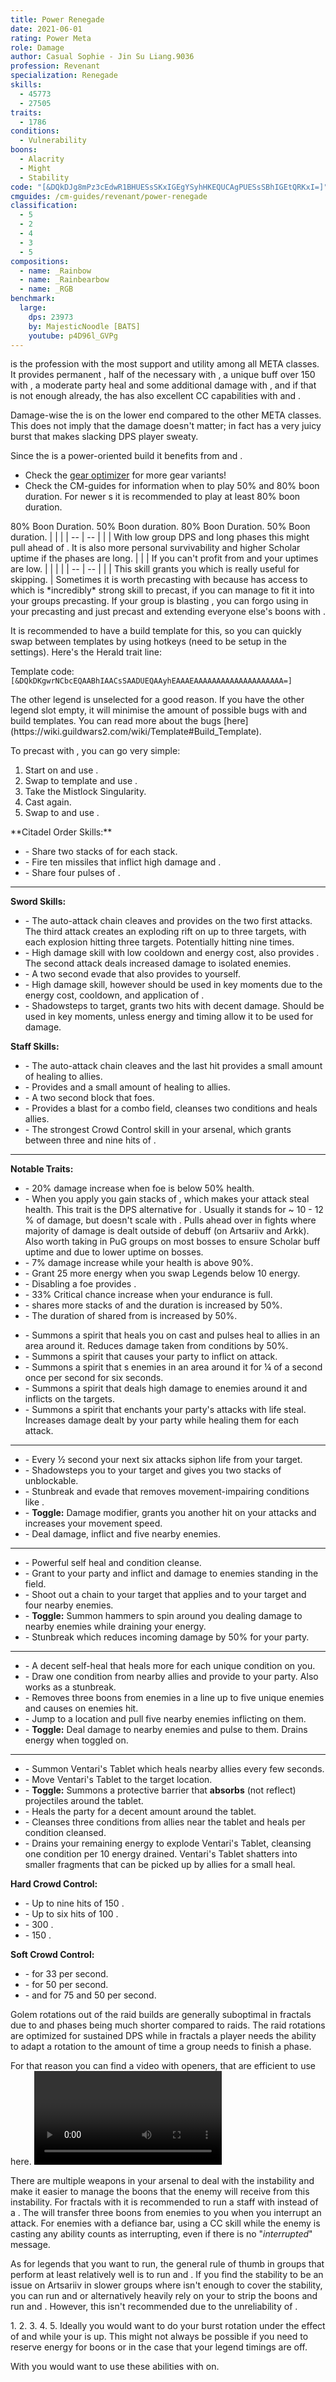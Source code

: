 ```yaml
---
title: Power Renegade
date: 2021-06-01
rating: Power Meta
role: Damage
author: Casual Sophie - Jin Su Liang.9036
profession: Revenant
specialization: Renegade
skills:
  - 45773
  - 27505
traits:
  - 1786
conditions:
  - Vulnerability
boons:
  - Alacrity
  - Might
  - Stability
code: "[&DQkDJg8mPz3cEdwR1BHUESsSKxIGEgYSyhHKEQUCAgPUESsSBhIGEtQRKxI=]"
cmguides: /cm-guides/revenant/power-renegade
classification:
  - 5
  - 2
  - 4
  - 3
  - 5
compositions:
  - name: _Rainbow
  - name: _Rainbearbow
  - name: _RGB
benchmark:
  large:
    dps: 23973
    by: MajesticNoodle [BATS]
    youtube: p4D96l_GVPg
---
```


<Specialization name="Renegade"/> is the profession with the most support and utility among all META classes. It provides permanent <Boon name="Alacrity"/>, half of the necessary <Boon name="Might"/> with <Skill name="Heroic Command"/>, a unique buff over 150 <Attribute name="Ferocity"/> with <Trait name="Assassins Presence"/>, a moderate party heal and some additional damage with <Skill name="soulcleavessummit"/>, and if that is not enough already, the <Specialization name="Renegade"/> has also excellent CC capabilities with <Skill name="Surge of the mists"/> and <Skill name="Darkrazorsdaring"/>.

Damage-wise the <Specialization name="Renegade"/> is on the lower end compared to the other META classes. This does not imply that the damage doesn't matter; in fact <Specialization name="Renegade"/> has a very juicy burst that makes slacking DPS player sweaty.

Since the <Specialization name="Renegade"/> is a power-oriented build it benefits from <Item id="50082"/> and <Item name="Impact" type="Sigil"/>.

<Divider text="Equipment"/>

- Check the [gear optimizer](http://old.discretize.eu) for more gear variants!
- Check the CM-guides for information when to play 50% and 80% boon duration. For newer <Specialization name="Renegade"/>s it is recommended to play at least 80% boon duration.
  
<Tabs outlined>
<Tab title="162 Agony Resistance">
<Grid>
<GridItem sm="2">
</GridItem>

<GridItem sm="4">
80% Boon Duration.
<Armor weight="Heavy" helmAffix="Diviner" helmRune="Scholar" shouldersAffix="Berserker" shouldersRune="Scholar" coatAffix="Diviner" coatRune="Scholar" glovesAffix="Berserker" glovesRune="Scholar" leggingsAffix="Diviner" leggingsRune="Scholar" bootsAffix="Berserker" bootsRune="Scholar" helmInfusionId="49432" shouldersInfusionId="49432" coatInfusionId="49432" glovesInfusionId="49432" leggingsInfusionId="49432" bootsInfusionId="49432"/>
</GridItem>

<GridItem sm="4">
50% Boon duration.
<Armor weight="Heavy" helmAffix="Berserker" helmRune="Scholar" shouldersAffix="Berserker" shouldersRune="Scholar" coatAffix="Diviner" coatRune="Scholar" glovesAffix="Berserker" glovesRune="Scholar" leggingsAffix="Diviner" leggingsRune="Scholar" bootsAffix="Berserker" bootsRune="Scholar" helmInfusionId="49432" shouldersInfusionId="49432" coatInfusionId="49432" glovesInfusionId="49432" leggingsInfusionId="49432" bootsInfusionId="49432"/>
</GridItem>

<GridItem sm="2">
</GridItem>

 <GridItem sm="2">
</GridItem>
<GridItem sm="4">
<BackAndTrinkets backItemAffix="Diviner" accessory1Affix="Berserker" accessory2Affix="Diviner" amuletAffix="Diviner" ring1Affix="Diviner" ring2Affix="Diviner" backItemInfusion1Id="49432" backItemInfusion2Id="49432" accessory1InfusionId="49432" accessory2InfusionId="49432" ring1Infusion1Id="49432" ring1Infusion2Id="49432" ring1Infusion3Id="49432" ring2Infusion1Id="49432" ring2Infusion2Id="49432" ring2Infusion3Id="49432"/>
</GridItem>

<GridItem sm="4">
<BackAndTrinkets backItemAffix="Berserker" accessory1Affix="Berserker" accessory2Affix="Diviner" amuletAffix="Berserker" ring1Affix="Berserker" ring2Affix="Berserker" backItemInfusion1Id="49432" backItemInfusion2Id="49432" accessory1InfusionId="49432" accessory2InfusionId="49432" ring1Infusion1Id="49432" ring1Infusion2Id="49432" ring1Infusion3Id="49432" ring2Infusion1Id="49432" ring2Infusion2Id="49432" ring2Infusion3Id="49432"/>
</GridItem>
<GridItem sm="2">
</GridItem>
</Grid>
</Tab>

<Tab title="222 Agony Resistance">

<Grid>
<GridItem sm="2">
</GridItem>
<GridItem sm="4">
80% Boon Duration.
<Armor weight="Heavy" helmAffix="Diviner" helmRune="Scholar" shouldersAffix="Berserker" shouldersRune="Scholar" coatAffix="Diviner" coatRune="Scholar" glovesAffix="Berserker" glovesRune="Scholar" leggingsAffix="Diviner" leggingsRune="Scholar" bootsAffix="Berserker" bootsRune="Scholar" helmInfusionId="37131" shouldersInfusionId="37131" coatInfusionId="37131" glovesInfusionId="37131" leggingsInfusionId="37131" bootsInfusionId="37131"/>
</GridItem>

<GridItem sm="4">
50% Boon duration.
<Armor weight="Heavy" helmAffix="Berserker" helmRune="Scholar" shouldersAffix="Berserker" shouldersRune="Scholar" coatAffix="Diviner" coatRune="Scholar" glovesAffix="Berserker" glovesRune="Scholar" leggingsAffix="Diviner" leggingsRune="Scholar" bootsAffix="Berserker" bootsRune="Scholar" helmInfusionId="37131" shouldersInfusionId="37131" coatInfusionId="37131" glovesInfusionId="37131" leggingsInfusionId="37131" bootsInfusionId="37131"/>
</GridItem>
<GridItem sm="2">
</GridItem>

 <GridItem sm="2">
</GridItem>
<GridItem sm="4">
<BackAndTrinkets backItemAffix="Diviner" accessory1Affix="Berserker" accessory2Affix="Berserker" amuletAffix="Diviner" ring1Affix="Diviner" ring2Affix="Diviner" backItemInfusion1Id="37131" backItemInfusion2Id="37131" accessory1InfusionId="37131" accessory2InfusionId="37131" ring1Infusion1Id="37131" ring1Infusion2Id="37131" ring1Infusion3Id="37131" ring2Infusion1Id="37131" ring2Infusion2Id="37131" ring2Infusion3Id="37131"/>
</GridItem>

<GridItem sm="4">
<BackAndTrinkets backItemAffix="Berserker" accessory1Affix="Berserker" accessory2Affix="Berserker" amuletAffix="Berserker" ring1Affix="Berserker" ring2Affix="Berserker" backItemInfusion1Id="37131" backItemInfusion2Id="37131" accessory1InfusionId="37131" accessory2InfusionId="37131" ring1Infusion1Id="37131" ring1Infusion2Id="37131" ring1Infusion3Id="37131" ring2Infusion1Id="37131" ring2Infusion2Id="37131" ring2Infusion3Id="37131"/>
</GridItem>
<GridItem sm="2">
</GridItem>

</Grid>
</Tab>
</Tabs>

<Divider text="Build"/>

<Grid>
<GridItem sm="4">
<Grid>
<GridItem sm="12">
<Weapons weapon1MainType="Sword" weapon1MainAffix="Diviner" weapon1MainSigil1="Impact" weapon1OffType="Sword" weapon1OffAffix="Diviner" weapon1OffSigil="Force" weapon2MainType="Staff" weapon2MainAffix="Diviner" weapon2MainSigil1="Severance" weapon2MainSigil2="Force" weapon1MainInfusion1Id="37131" weapon2MainInfusion1Id="37131" weapon1OffInfusionId="37131" weapon2MainInfusion2Id="37131"/>
</GridItem>

<GridItem sm="12">
<Consumables food="Bowl of Sweet and Spicy Butternut Squash Soup" utility="Tin of Fruitcake" infusion="Mighty +9 Agony Infusion"/>
</GridItem>
</Grid>
</GridItem>

<GridItem sm="8">
<Traits traits1="Devastation" traits1Selected="Unsuspecting Strikes,Assassins Presence,Swift Termination" traits2="Invocation" traits2Selected="Rising Tide,Spirit Boon,Charged Mists" traits3="Renegade" traits3Selected="Ashen Demeanor,All for One,Righteous Rebel"/>
</GridItem>

<GridItem sm="4">
<Card title="Situational Traits">
| | |
| -- | -- |
| <Trait id="1754" size="big" disableText/> | With low group DPS and long phases this might pull ahead of <Trait id="1800"/>. It is also more personal survivability and higher Scholar uptime if the phases are long. |
| <Trait id="1781" size="big" disableText/> | If you can't profit from <Trait id="1774"/> and your <Boon name="Might"/> uptimes are low. |
</Card>
<Card title="Situational Skills">
| | |
| -- | -- |
| <Skill id="28075" size="big" disableText/> | This skill grants you <Effect name="Superspeed"/> which is really useful for skipping. |
</Card>
</GridItem>

<GridItem sm="8">
<Card title="Herald Precasting">
Sometimes it is worth precasting with <Specialization name="Herald"/> because <Specialization name="Herald"/> has access to <Skill id="51667"/> which is *incredibly* strong skill to precast, if you can manage to fit it into your groups precasting. If your group is blasting <Boon name="Might"/>, you can forgo using <Skill id="29321"/> in your precasting and just precast <Boon name="Alacrity"/> and extending everyone else's boons with <Skill id="51667"/>.

It is recommended to have a build template for this, so you can quickly swap between templates by using hotkeys (need to be setup in the settings). Here's the Herald trait line:
<Traits unembossed traits1Id="52" traits1="Herald" traits1SelectedIds="1806,1738,1772"/>

Template code: `[&DQkDKgwrNCbcEQAABhIAACsSAADUEQAAyhEAAAEAAAAAAAAAAAAAAAAAAAA=]`

<Message>
The other legend is unselected for a good reason. If you have the other legend slot empty, it will minimise the amount of possible bugs with <Specialization name="Renegade"/> and build templates. You can read more about the bugs [here](https://wiki.guildwars2.com/wiki/Template#Build_Template).
</Message>

To precast with <Specialization name="Herald"/>, you can go very simple:

1. Start on <Specialization name="Renegade"/> and use <Skill id="45537"/>.
2. Swap to <Specialization name="Herald"/> template and use <Skill id="51667"/>.
3. Take the Mistlock Singularity.
4. Cast <Skill id="51667"/> again.
5. Swap to <Specialization name="Renegade"/> and use <Skill id="45537"/>.
   </Card>
   </GridItem>
   </Grid>

<Divider text="Guide"/>

<Grid>
<GridItem sm="12">
<Card title="Abilities">
**Citadel Order Skills:**

- <Skill name="Heroic Command"/> - Share two stacks of <Boon name="Might"/> for each <SpecialActionKey name="kallas fervor"/> stack.
- <Skill name="Citadel Bombardment"/> - Fire ten missiles that inflict high damage and <Condition name="Burning"/>.
- <Skill name="Orders from Above"/> - Share four pulses of <Boon name="Alacrity"/>.

---

**Sword Skills:**

- <Skill name="Preparation Thrust"/> - The auto-attack chain cleaves and provides <Condition name="Vulnerability"/> on the two first attacks. The third attack creates an exploding rift on up to three targets, with each explosion hitting three targets. Potentially hitting nine times.
- <Skill name="Chilling Isolation"/> - High damage skill with low cooldown and energy cost, also provides <Condition name="Chilled"/>. The second attack deals increased damage to isolated enemies.
- <Skill name="Unrelenting Assault"/> - A two second evade that also provides <Boon name="Might"/> to yourself.
- <Skill name="Shackling Wave"/> - High damage skill, however should be used in key moments due to the energy cost, cooldown, and application of <Condition name="Vulnerability"/>.
- <Skill name="Death strike"/> - Shadowsteps to target, grants two hits with decent damage. Should be used in key moments, unless energy and timing allow it to be used for damage.

**Staff Skills:**

- <Skill name="Rapid Swipe"/> - The auto-attack chain cleaves and the last hit provides a small amount of healing to allies.
- <Skill name="Menders Rebuke"/> - Provides <Condition name="Weakness"/> and a small amount of healing to allies.
- <Skill name="Warding Rift"/> - A two second block that <Condition name="Blinded"/> foes.
- <Skill name="Renewing Wave"/> - Provides a blast for a combo field, cleanses two conditions and heals allies.
- <Skill name="Surge of the Mists"/> - The strongest Crowd Control skill in your arsenal, which grants between three and nine hits of <Control name="Knockback"/>.

---

**Notable Traits:**

- <Trait name="Swift Termination"/> - 20% damage increase when foe is below 50% health.
- <Trait name="Dance of Death"/> - When you apply <Condition name="Vulnerability"/> you gain stacks of <Uncategorized name="Battle Scars"/>, which makes your attack steal health. This trait is the DPS alternative for <Trait name="Swift Termination"/>. Usually it stands for ~ 10 - 12 % of damage, but doesn't scale with <Effect name="Exposed"/>. Pulls ahead over <Trait name="Swift Termination"/> in fights where majority of damage is dealt outside of <Effect name="Exposed"/> debuff (on Artsariiv and Arkk). Also worth taking in PuG groups on most bosses to ensure Scholar buff uptime and due to lower <Effect name="Exposed"/> uptime on bosses.
- <Trait name="Rising Tide"/> - 7% damage increase while your health is above 90%.
- <Trait name="Charged Mists"/> - Grant 25 more energy when you swap Legends below 10 energy.
- <Trait name="Ashen Demeanor"/> - Disabling a foe provides <Condition name="Vulnerability"/>.
- <Trait name="Brutal Momentum"/> - 33% Critical chance increase when your endurance is full.
- <Trait name="Lasting Legacy"/> - <Skill name="Heroic Command"/> shares more stacks of <Boon name="Might"/> and the duration is increased by 50%.
- <Trait name="Righteous Rebel"/> - The duration of <Boon name="Alacrity"/> shared from <Skill name="Orders from Above"/> is increased by 50%.

</Card>
</GridItem>

</Grid>
<Grid>
<GridItem sm="12">
<Card title="Legends">

**<Skill name="Legendary Renegade Stance"/>**

- <Skill name="Breakrazors Bastion"/> - Summons a spirit that heals you on cast and pulses heal to allies in an area around it. Reduces damage taken from conditions by 50%.
- <Skill name="Razorclaws Rage"/> - Summons a spirit that causes your party to inflict <Condition name="Bleeding"/> on attack.
- <Skill name="Darkrazors Daring"/> - Summons a spirit that <Control name="Daze"/>s enemies in an area around it for ¼ of a second once per second for six seconds.
- <Skill name="Icerazors Ire"/> - Summons a spirit that deals high damage to enemies around it and inflicts <Condition name="Vulnerability"> on the targets.
- <Skill name="Soulcleaves Summit"/> - Summons a spirit that enchants your party's attacks with life steal. Increases damage dealt by your party while healing them for each attack.

---

**<Skill name="Legendary Assassin Stance"/>**

- <Skill name="Enchanted Daggers"/> - Every ½ second your next six attacks siphon life from your target.
- <Skill name="Phase Traversal"/> - Shadowsteps you to your target and gives you two stacks of unblockable.
- <Skill name="Riposting Shadows"/> - Stunbreak and evade that removes movement-impairing conditions like <Condition name="Crippled"/>.
- <Skill name="Impossible Odds"/> - **Toggle:** Damage modifier, grants you another hit on your attacks and increases your movement speed.
- <Skill name="Jade Winds"/> - Deal damage, inflict <Condition name="Vulnerability"/> and <Control name="Stun"/> five nearby enemies.

---

**<Skill name="Legendary Dwarf Stance"/>**

- <Skill name="Soothing Stone"/> - Powerful self heal and condition cleanse.
- <Skill name="Inspiring Reinforcement"/> - Grant <Boon name="Stability"/> to your party and inflict <Condition name="Weakness"/> and damage to enemies standing in the field.
- <Skill name="Forced Engagement"/> - Shoot out a chain to your target that applies <Condition name="Taunt"/> and <Condition name="Slow"/> to your target and four nearby enemies.
- <Skill name="Vengeful Hammers"/> - **Toggle:** Summon hammers to spin around you dealing damage to nearby enemies while draining your energy.
- <Skill name="Rite of the Great Dwarf"/> - Stunbreak which reduces incoming damage by 50% for your party.

---

**<Skill name="Legendary Demon Stance"/>**

- <Skill name="Empowering Misery"/> - A decent self-heal that heals more for each unique condition on you.
- <Skill name="Pain Absorption"/> - Draw one condition from nearby allies and provide <Boon name="Resistance"/> to your party. Also works as a stunbreak.
- <Skill name="Banish Enchantment"/> - Removes three boons from enemies in a line up to five unique enemies and causes <Condition name="Chilled"/> on enemies hit.
- <Skill name="Call to Anguish"/> - Jump to a location and pull five nearby enemies inflicting <Condition name="Chilled"/> on them.
- <Skill name="Embrace the Darkness"/> - **Toggle:** Deal damage to nearby enemies and pulse <Condition name="Torment"/> to them. Drains energy when toggled on.

---

**<Skill name="Legendary Centaur Stance"/>**

- <Skill name="Project Tranquility"/> - Summon Ventari's Tablet which heals nearby allies every few seconds.
- <Skill name="Ventaris Will"/> - Move Ventari's Tablet to the target location.
- <Skill name="Protective Solace"/> - **Toggle:** Summons a protective barrier that **absorbs** (not reflect) projectiles around the tablet.
- <Skill name="Natural Harmony"/> - Heals the party for a decent amount around the tablet.
- <Skill name="Purifying Essence"/> - Cleanses three conditions from allies near the tablet and heals per condition cleansed.
- <Skill name="Energy Expulsion"/> - Drains your remaining energy to explode Ventari's Tablet, cleansing one condition per 10 energy drained. Ventari's Tablet shatters into smaller fragments that can be picked up by allies for a small heal.

</Card>
</GridItem>

<GridItem sm="12">
<Card title="Defiance Bar">

**Hard Crowd Control:**

- <Skill name="Surge of the Mists"/> - Up to nine hits of 150 <Control name="Knockback"/>.
- <Skill name="Darkrazors Daring"/> - Up to six hits of 100 <Control name="Daze"/>.
- <Skill name="Jade Winds"/> - 300 <Control name="Stun"/>.
- <Skill name="Call to Anguish"/> - 150 <Control name="Pull"/>.

**Soft Crowd Control:**

- <Skill name="Chilling Isolation"/> - <Condition name="Chilled"/> for 33 per second.
- <Skill name="Shackling Wave"/> - <Condition name="Immobile"/> for 50 per second.
- <Skill name="Forced Engagement"/> - <Condition name="Taunt"/> and <Condition name="Slow"/> for 75 and 50 per second.

</Card>
</GridItem>
</Grid>

<Divider text="Rotation / Skill usage"/>

<Grid>
<GridItem xs="12" sm="6">

<Card title="Information">
Golem rotations out of the raid builds are generally suboptimal in fractals due to <Effect name="Exposed"/> and phases being much shorter compared to raids. The raid rotations are optimized for sustained DPS while in fractals a player needs the ability to adapt a rotation to the amount of time a group needs to finish a phase.

For that reason you can find a video with openers, that are efficient to use here.
</Card>
<Card title="Renegade openers">
<Video caption="by Rubby, edited by Vince [dT]" youtube="QXmckcAyKf4"/>
</Card>
</GridItem>

<GridItem xs="12" sm="6">
<Card title="Dealing with No Pain, No Gain">

There are multiple weapons in your arsenal to deal with the instability <Instability name="No Pain, No Gain"/> and make it easier to manage the boons that the enemy will receive from this instability. For fractals with <Instability name="No Pain, No Gain"/> it is recommended to run a staff with <Item id="72872"/> instead of a <Item id="24615"/>. The <Item id="72872"/> will transfer three boons from enemies to you when you interrupt an attack. For enemies with a defiance bar, using a CC skill while the enemy is casting any ability counts as interrupting, even if there is no "_interrupted_" message.

<Weapons unembossed weapon1MainType="Staff" weapon1MainAffix="Diviner" weapon1MainSigil1="Severance" weapon1MainSigil2="Absorption"/>

As for legends that you want to run, the general rule of thumb in groups that perform at least relatively well is to run <Skill name="Legendary Renegade Stance"/> and <Skill name="Legendary Demon Stance"/>. If you find the stability to be an issue on Artsariiv in slower groups where <Skill name="Stand Your Ground"/> isn't enough to cover the stability, you can run <Skill name="Legendary Dwarf Stance"/> and <Skill name="Legendary Demon Stance"/> or alternatively heavily rely on your <Item id="72872"/> to strip the boons and run <Skill name="Legendary Renegade Stance"/> and <Skill name="Legendary Dwarf Stance"/>. However, this isn't recommended due to the unreliability of <Item id="72872"/>.

</Card>

</GridItem>

<GridItem xs="12" sm="6">
<Card title="Burst Rotation">
1. <Skill name="Citadel Bombardment"/>
2. <Skill name="Chilling Isolation"/>
3. <Skill name="Shackling Wave"/>
4. <Skill name="Deathstrike"/>
5. <Skill name="ChillingIsolation"/>
</Card>
</GridItem>

<GridItem xs="12" sm="6">
<Card title="Notes">
Ideally you would want to do your burst rotation under the effect of <Effect name="Exposed"/> and while your <Skill name="Impossibleodds"/> is up. This might not always be possible if you need to reserve energy for boons or in the case that your legend timings are off.

With <Skill name="Legendary Demon Stance"/> you would want to use these abilities with <Skill name="Embrace the darkness"/> on.
</Card>
</GridItem>
</Grid>
